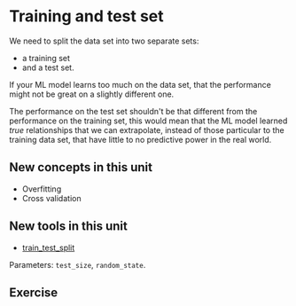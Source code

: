 # Training and test set

We need to split the data set into two separate sets:
* a training set
* and a test set.

If your ML model learns too much on the data set, that the performance might not be great on a slightly different one.

The performance on the test set shouldn't be that different from the performance on the training set, this would mean that the ML model learned *true* relationships that we can extrapolate, instead of those particular to the training data set, that have little to no predictive power in the real world.

## New concepts in this unit

* Overfitting
* Cross validation

## New tools in this unit

* [train_test_split](http://scikit-learn.sourceforge.net/stable/modules/generated/sklearn.cross_validation.train_test_split.html)

Parameters: `test_size`, `random_state`.

## Exercise
